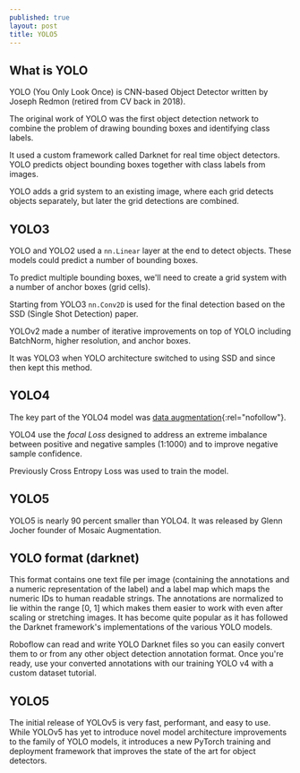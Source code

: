 ```yaml
---
published: true
layout: post
title: YOLO5
---
```

## What is YOLO
 
YOLO (You Only Look Once) is CNN-based Object Detector written by Joseph Redmon (retired from CV back in 2018).
 
The original work of YOLO was the first object detection network to combine the problem of drawing bounding boxes and identifying class labels.
 
It used a custom framework called Darknet for real time object detectors. YOLO predicts object bounding boxes together with class labels from images.
 
YOLO adds a grid system to an existing image, where each grid detects objects separately, but later the grid detections are combined.
 
## YOLO3
 
YOLO and YOLO2 used a `nn.Linear` layer at the end to detect objects. These models could predict a number of bounding boxes.
 
To predict multiple bounding boxes, we'll need to
create a grid system with a number of anchor boxes (grid cells).
 
 
Starting from YOLO3 `nn.Conv2D` is used for the final detection based on the SSD (Single Shot Detection) paper.
 
 
YOLOv2 made a number of iterative improvements on top of YOLO including BatchNorm, higher resolution, and anchor boxes.
 
 
 
It was YOLO3 when YOLO architecture switched to using SSD and since then kept this method.
 
## YOLO4
 
The key part of the YOLO4 model was [data augmentation](https://blog.roboflow.com/yolov4-data-augmentation/){:rel="nofollow"}.
 
YOLO4 use the *focal Loss* designed to address an extreme imbalance between positive and negative samples (1:1000) and to improve negative sample confidence. 

Previously Cross Entropy Loss was used to train the model.

## YOLO5
 
YOLO5 is nearly 90 percent smaller than YOLO4. It was released by Glenn Jocher founder of Mosaic Augmentation.
 
## YOLO format (darknet)
 
This format contains one text file per image (containing the annotations and a numeric representation of the label) and a label map which maps the numeric IDs to human readable strings. The annotations are normalized to lie within the range [0, 1] which makes them easier to work with even after scaling or stretching images. It has become quite popular as it has followed the Darknet framework's implementations of the various YOLO models.
 
Roboflow can read and write YOLO Darknet files so you can easily convert them to or from any other object detection annotation format. Once you're ready, use your converted annotations with our training YOLO v4 with a custom dataset tutorial.
 
 
## YOLO5
 
 
 
The initial release of YOLOv5 is very fast, performant, and easy to use. While YOLOv5 has yet to introduce novel model architecture improvements to the family of YOLO models, it introduces a new PyTorch training and deployment framework that improves the state of the art for object detectors.

